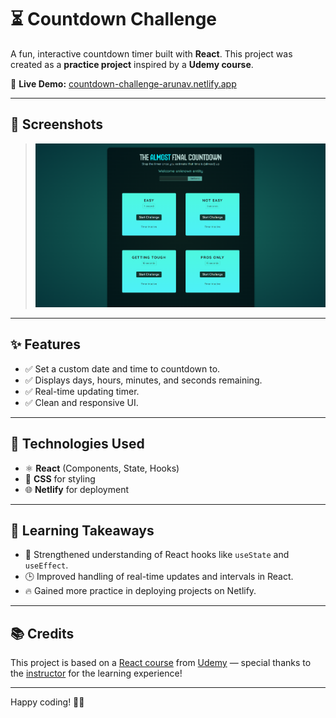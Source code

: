 # ⏳ Countdown Challenge

A fun, interactive countdown timer built with **React**. This project was created as a **practice project** inspired by a **Udemy course**.

🔗 **Live Demo:** [countdown-challenge-arunav.netlify.app](https://countdown-challenge-arunav.netlify.app/)

---

## 📸 Screenshots

> ![Screenshot of the app](./public/count-chall-ss.png)

---

## ✨ Features

- ✅ Set a custom date and time to countdown to.
- ✅ Displays days, hours, minutes, and seconds remaining.
- ✅ Real-time updating timer.
- ✅ Clean and responsive UI.

---

## 🔧 Technologies Used

- ⚛️ **React** (Components, State, Hooks)
- 💅 **CSS** for styling
- 🌐 **Netlify** for deployment

---

## 🎯 Learning Takeaways

- 🎉 Strengthened understanding of React hooks like `useState` and `useEffect`.
- 🕒 Improved handling of real-time updates and intervals in React.
- 🔥 Gained more practice in deploying projects on Netlify.

---

## 📚 Credits

This project is based on a [React course](https://www.udemy.com/course/react-the-complete-guide-incl-redux/) from [Udemy](https://www.udemy.com/) — special thanks to the [instructor](https://www.udemy.com/user/maximilian-schwarzmuller/) for the learning experience!

---

Happy coding! 🚀✨
